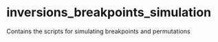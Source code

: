 # inversions_breakpoints_simulation
Contains the scripts for simulating breakpoints and permutations
